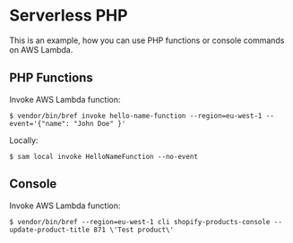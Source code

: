 # Serverless PHP

This is an example, how you can use PHP functions or console commands on AWS Lambda.

## PHP Functions

Invoke AWS Lambda function:
```
$ vendor/bin/bref invoke hello-name-function --region=eu-west-1 --event='{"name": "John Doe" }'
```

Locally:
```
$ sam local invoke HelloNameFunction --no-event
```

## Console

Invoke AWS Lambda function:
```
$ vendor/bin/bref --region=eu-west-1 cli shopify-products-console -- update-product-title 871 \'Test product\'
```
